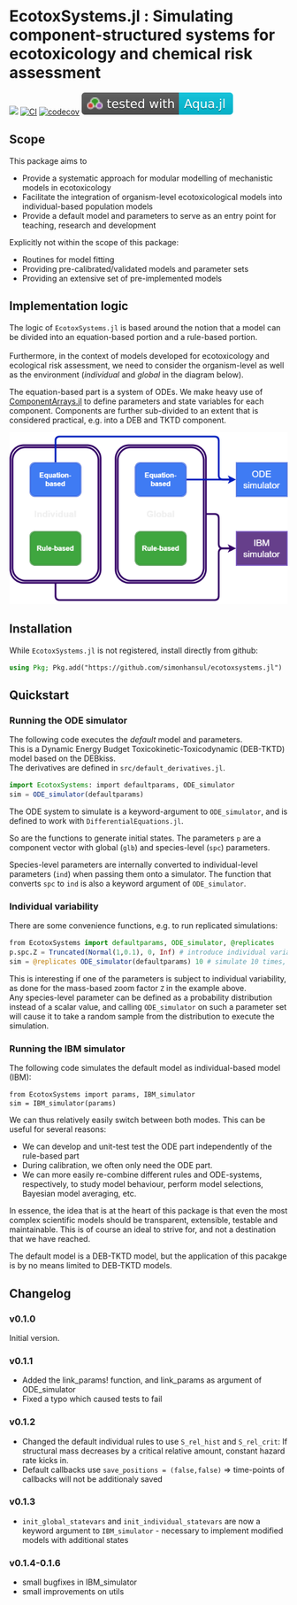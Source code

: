 # EcotoxSystems.jl : Simulating component-structured systems for ecotoxicology and chemical risk assessment


[![](https://img.shields.io/badge/docs-dev-blue.svg)](https://simonhansul.github.io/EcotoxSystems.jl/dev/)
[![CI](https://github.com/SimonHansul/EcotoxSystems.jl/actions/workflows/CI.yml/badge.svg)](https://github.com/SimonHansul/EcotoxSystems.jl/actions/workflows/CI.yml)
[![codecov](https://codecov.io/gh/SimonHansul/EcotoxSystems.jl/graph/badge.svg?token=BL1CFR86M6)](https://codecov.io/gh/SimonHansul/EcotoxSystems.jl)
[![Aqua QA](https://raw.githubusercontent.com/JuliaTesting/Aqua.jl/master/badge.svg)](https://github.com/JuliaTesting/Aqua.jl)

## Scope 

This package aims to 

- Provide a systematic approach for modular modelling of mechanistic models in ecotoxicology
- Facilitate the integration of organism-level ecotoxicological models into individual-based population models
- Provide a default model and parameters to serve as an entry point for teaching, research and development

Explicitly not within the scope of this package:

- Routines for model fitting
- Providing pre-calibrated/validated models and parameter sets
- Providing an extensive set of pre-implemented models


## Implementation logic

The logic of `EcotoxSystems.jl` is based around the notion that a model can be divided into an equation-based portion and a rule-based portion. <br><br>
Furthermore, in the context of models developed for ecotoxicology and ecological risk assessment, 
we need to consider the organism-level as well as the environment (*individual* and *global* in the diagram below). <br>

The equation-based part is a system of ODEs. We make heavy use of [ComponentArrays.jl](https://github.com/jonniedie/ComponentArrays.jl) 
to define parameters and state variables for each component. Components are further sub-divided to an extent that is considered practical, e.g. into a DEB and TKTD component.

<img src="implementation_logic.png" alt="Implementation logic">



## Installation 

While `EcotoxSystems.jl` is not registered, install directly from github:

```Julia
using Pkg; Pkg.add("https://github.com/simonhansul/ecotoxsystems.jl")
```



## Quickstart

### Running the ODE simulator

The following code executes the *default* model and parameters. <br>
This is a Dynamic Energy Budget Toxicokinetic-Toxicodynamic (DEB-TKTD) model based on the DEBkiss. <br> 
The derivatives are defined in `src/default_derivatives.jl`. 

```Julia
import EcotoxSystems: import defaultparams, ODE_simulator
sim = ODE_simulator(defaultparams)
```

The ODE system to simulate is a keyword-argument to `ODE_simulator`, and is defined to work with `DifferentialEquations.jl`. <br>

So are the functions to generate initial states.
The parameters `p` are a component vector with global (`glb`) and species-level (`spc`) parameters. <br>

Species-level parameters are internally converted to individual-level parameters (`ind`) when passing them onto a simulator.
The function that converts `spc` to `ind` is also a keyword argument of `ODE_simulator`. <br>

### Individual variability

There are some convenience functions, e.g. to run replicated simulations:

```Julia
from EcotoxSystems import defaultparams, ODE_simulator, @replicates
p.spc.Z = Truncated(Normal(1,0.1), 0, Inf) # introduce individual variability through the mass-based zoom factor
sim = @replicates ODE_simulator(defaultparams) 10 # simulate 10 times, each time sampling from Z
```

This is interesting if one of the parameters is subject to individual variability, 
as done for the mass-based zoom factor `Z` in the example above. <br>
Any species-level parameter can be defined as a probability distribution instead of a scalar value, 
and calling `ODE_simulator` on such a parameter set will cause it to take a random sample 
from the distribution to execute the simulation. <br>


### Running the IBM simulator

The following code simulates the default model as individual-based model (IBM):

```
from EcotoxSystems import params, IBM_simulator
sim = IBM_simulator(params)
``` 

We can thus relatively easily switch between both modes. This can be useful for several reasons:

- We can develop and unit-test test the ODE part independently of the rule-based part
- During calibration, we often only need the ODE part.
- We can more easily re-combine different rules and ODE-systems, respectively, to study model behaviour, perform model selections, Bayesian model averaging, etc.

In essence, the idea that is at the heart of this package is that even the most complex scientific models should be transparent, extensible, testable and maintainable. This is of course an ideal to strive for, and not a destination that we have reached.  <br>

The default model is a DEB-TKTD model, 
but the application of this pacakge is by no means limited to DEB-TKTD models.


## Changelog 

### v0.1.0

Initial version.

### v0.1.1 

- Added the link_params! function, and link_params as argument of ODE_simulator
- Fixed a typo which caused tests to fail

### v0.1.2 

- Changed the default individual rules to use `S_rel_hist` and `S_rel_crit`: If structural mass decreases by a critical relative amount, constant hazard rate kicks in.
- Default callbacks use `save_positions = (false,false)` => time-points of callbacks will not be additionaly saved

### v0.1.3

- `init_global_statevars` and `init_individual_statevars` are now a keyword argument to `IBM_simulator` - necessary to implement modified models with additional states

### v0.1.4-0.1.6

- small bugfixes in IBM_simulator
- small improvements on utils
